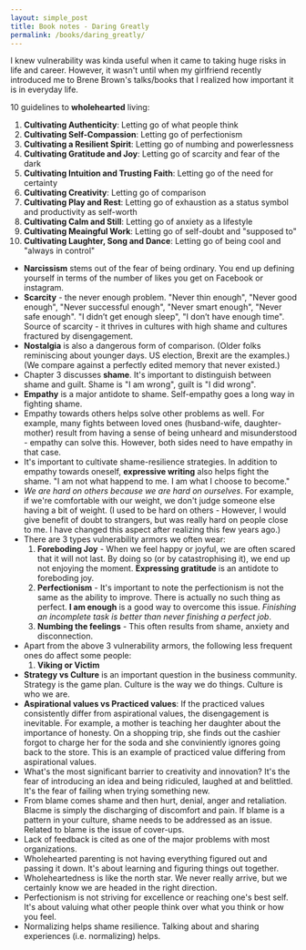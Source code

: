 ```yaml
---
layout: simple_post
title: Book notes - Daring Greatly
permalink: /books/daring_greatly/
---
```


I knew vulnerability was kinda useful when it came to taking huge risks in life and career. However, it wasn't until when my girlfriend recently introduced me to Brene Brown's talks/books that I realized how important it is in everyday life.

10 guidelines to **wholehearted** living:
1. **Cultivating Authenticity**: Letting go of what people think
1. **Cultivating Self-Compassion**: Letting go of perfectionism
1. **Cultivating a Resilient Spirit**: Letting go of numbing and powerlessness
1. **Cultivating Gratitude and Joy**: Letting go of scarcity and fear of the dark
1. **Cultivating Intuition and Trusting Faith**: Letting go of the need for certainty
1. **Cultivating Creativity**: Letting go of comparison
1. **Cultivating Play and Rest**: Letting go of exhaustion as a status symbol and productivity as self-worth
1. **Cultivating Calm and Still**: Letting go of anxiety as a lifestyle
1. **Cultivating Meaingful Work**: Letting go of self-doubt and "supposed to"
1. **Cultivating Laughter, Song and Dance**: Letting go of being cool and "always in control"

* **Narcissism** stems out of the fear of being ordinary. You end up defining yourself in terms of the number of likes you get on Facebook or instagram.
* **Scarcity** - the never enough problem. "Never thin enough", "Never good enough", "Never successful enough", "Never smart enough", "Never safe enough". "I didn’t get enough sleep", "I don’t have enough time". Source of scarcity - it thrives in cultures with high shame and cultures fractured by disengagement.
* **Nostalgia** is also a dangerous form of comparison. (Older folks reminiscing about younger days. US election, Brexit are the examples.) (We compare against a perfectly edited memory that never existed.)
* Chapter 3 discusses **shame**. It's important to distinguish between shame and guilt. Shame is "I am wrong", guilt is "I did wrong".
* **Empathy** is a major antidote to shame. Self-empathy goes a long way in fighting shame.
* Empathy towards others helps solve other problems as well. For example, many fights between loved ones (husband-wife, daughter-mother) result from having a sense of being unheard and misunderstood - empathy can solve this. However, both sides need to have empathy in that case.
* It's important to cultivate shame-resilience strategies. In addition to empathy towards oneself, **expressive writing** also helps fight the shame. "I am not what happend to me. I am what I choose to become."
* _We are hard on others because we are hard on ourselves_. For example, if we're comfortable with our weight, we don't judge someone else having a bit of weight. (I used to be hard on others - However, I would give benefit of doubt to strangers, but was really hard on people close to me. I have changed this aspect after realizing this few years ago.)
* There are 3 types vulnerability armors we often wear:
  1. **Foreboding Joy** - When we feel happy or joyful, we are often scared that it will not last. By doing so (or by catastrophising it), we end up not enjoying the moment. **Expressing gratitude** is an antidote to foreboding joy.
  1. **Perfectionism** - It's important to note the perfectionism is not the same as the ability to improve. There is actually no such thing as perfect. **I am enough** is a good way to overcome this issue. _Finishing an incomplete task is better than never finishing a perfect job_.
  1. **Numbing the feelings** - This often results from shame, anxiety and disconnection.
* Apart from the above 3 vulnerability armors, the following less frequent ones do affect some people:
  1. **Viking or Victim**
* **Strategy vs Culture** is an important question in the business community. Strategy is the game plan. Culture is the way we do things. Culture is who we are.
* **Aspirational values vs Practiced values**: If the practiced values consistently differ from aspirational values, the disengagement is inevitable. For example, a mother is teaching her daughter about the importance of honesty. On a shopping trip, she finds out the cashier forgot to charge her for the soda and she conviniently ignores going back to the store. This is an example of practiced value differing from aspirational values.
* What's the most significant barrier to creativity and innovation? It's the fear of introducing an idea and being ridiculed, laughed at and belittled. It's the fear of failing when trying something new.
* From blame comes shame and then hurt, denial, anger and retaliation. Blacme is simply the discharging of discomfort and pain. If blame is a pattern in your culture, shame needs to be addressed as an issue. Related to blame is the issue of cover-ups.
* Lack of feedback is cited as one of the major problems with most organizations.
* Wholehearted parenting is not having everything figured out and passing it down. It's about learning and figuring things out together.
* Wholeheartedness is like the north star. We never really arrive, but we certainly know we are headed in the right direction.
* Perfectionism is not striving for excellence or reaching one's best self. It's about valuing what other people think over what you think or how you feel.
* Normalizing helps shame resilience. Talking about and sharing experiences (i.e. normalizing) helps.
